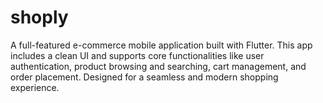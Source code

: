 # shoply
A full-featured e-commerce mobile application built with Flutter. This app includes a clean UI and supports core functionalities like user authentication, product browsing and searching, cart management, and order placement. Designed for a seamless and modern shopping experience.
